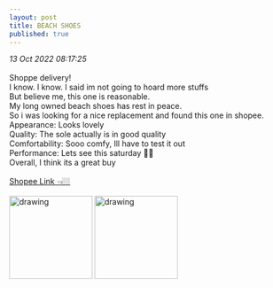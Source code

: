 ```yaml
---
layout: post
title: BEACH SHOES
published: true
---
```

_13 Oct 2022 08:17:25_
<br>
<br>
Shoppe delivery!
<br>
I know. I know. I said im not going to hoard more stuffs
<br>
But believe me, this one is reasonable.
<br>
My long owned beach shoes has rest in peace.
<br>
So i was looking for a nice replacement and found this one in shopee.
<br>
Appearance: Looks lovely
<br>
Quality: The sole actually is in good quality
<br>
Comfortability: Sooo comfy, Ill have to test it out
<br>
Performance: Lets see this saturday 💪🏻
<br>
Overall, I think its a great buy
<br>
<br>
[Shopee Link 👈🏼](https://shopee.sg/Aqua-shoe-Watersports-bootie-thick-tpr-outsole-5mm-Neoprene-with-shoe-lace-suitable-for-beach-holiday-daily-use-i.19754095.7761390344 "Beach Shoes")
<br>
<br>
<img src="https://drive.google.com/uc?export=view&id=18wwAeGAA70rOZMqorHxpAL5y3aV4BgYz" alt="drawing" width="150"/> <img src="https://drive.google.com/uc?export=view&id=1k1tmMtMyXg8vb9gJJ61STlaLuA9kHUSb" alt="drawing" width="150"/>

